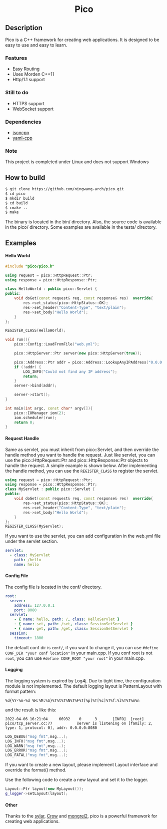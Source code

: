 <h1 align="center">Pico</h1>

## Description

Pico is a C++ framework for creating web applications. It is designed to be easy to use and easy to learn.

### Features

- Easy Routing
- Uses Morden C++11
- Http/1.1 support

### Still to do

- HTTPS support
- WebSocket support

### Dependencies

- [jsoncpp](https://github.com/open-source-parsers/jsoncpp)
- [yaml-cpp](https://github.com/jbeder/yaml-cpp)

### Note

This project is completed under Linux and does not support Windows

## How to build

```bash
$ git clone https://github.com/ningwang-arch/pico.git
$ cd pico
$ mkdir build
$ cd build
$ cmake ..
$ make
```

The binary is located in the bin/ directory.
Also, the source code is available in the pico/ directory.
Some examples are available in the tests/ directory.

## Examples

#### Hello World

```c++
#include "pico/pico.h"

using request = pico::HttpRequest::Ptr;
using response = pico::HttpResponse::Ptr;

class HelloWorld : public pico::Servlet {
public:
    void doGet(const request& req, const response& res)  override{
        res->set_status(pico::HttpStatus::OK);
        res->set_header("Content-Type", "text/plain");
        res->set_body("Hello World");
    }
};

REGISTER_CLASS(HelloWorld);

void run(){
    pico::Config::LoadFromFile("web.yml");

    pico::HttpServer::Ptr server(new pico::HttpServer(true));

    pico::Address::Ptr addr = pico::Address::LookupAnyIPAddress("0.0.0.0:8080");
    if (!addr) {
        LOG_INFO("Could not find any IP address");
        return;
    }
    server->bind(addr);

    server->start();
}

int main(int argc, const char* argv[]){
    pico::IOManager iom(2);
    iom.scheduler(run);
    return 0;
}

```

#### Request Handle

Same as servlet, you must inherit from pico::Servlet, and then override the handle method you want to handle the request.
Just like servlet, you can use the pico::HttpRequest::Ptr and pico::HttpResponse::Ptr objects to handle the request.
A simple example is shown below.
After implementing the handle method, you can use the `REGISTER_CLASS` to register the servlet.

```c++
using request = pico::HttpRequest::Ptr;
using response = pico::HttpResponse::Ptr;
class MyServlet : public pico::Servlet {
public:
    void doGet(const request& req, const response& res)  override{
        res->set_status(pico::HttpStatus::OK);
        res->set_header("Content-Type", "text/plain");
        res->set_body("Hello World");
    }
};
REGISTER_CLASS(MyServlet);
```

If you want to use the servlet, you can add configuration in the web.yml file under the servlet section.

```yml
servlet:
  - class: MyServlet
    path: /hello
    name: hello
```

#### Config File

The config file is located in the conf/ directory.

```yaml
root:
  server:
    address: 127.0.0.1
    port: 8080
  servlet:
    - { name: hello, path: /, class: HelloServlet }
    - { name: set, path: /set, class: SessionSetServlet }
    - { name: get, path: /get, class: SessionGetServlet }
  session:
    timeout: 1800
```

The default conf dir is `conf/`, if you want to change it, you can use `#define CONF_DIR "your conf location"` in your main.cpp.
If you conf root is not `root`, you can use `#define CONF_ROOT "your root"` in your main.cpp.

#### Logging

The logging system is expired by Log4j.
Due to tight time, the configuration module is not implemented.
The default logging layout is PatternLayout with format pattern:

```
%d{%Y-%m-%d %H:%M:%S}%T%t%T%N%T%F%T[%p]%T[%c]%T%f:%l%T%T%m%n
```

and the result is like this:

```
2022-04-06 16:21:04     66932   _0      3       [INFO]  [root]  pico/tcp_server.cc:77           server is listening on [family: 2, type: 1, protocol: 0], addr: 0.0.0.0:8080
```

```c++
LOG_DEBUG("msg fmt",msg...);
LOG_INFO("msg fmt",msg...);
LOG_WARN("msg fmt",msg...);
LOG_ERROR("msg fmt",msg...);
LOG_FATAL("msg fmt",msg...);
```

If you want to create a new layout, please implement Layout interface and override the format() method.

Use the following code to create a new layout and set it to the logger.

```c++
Layout::Ptr layout(new MyLayout());
g_logger->setLayout(layout);
```

#### Other

Thanks to the [sylar](https://github.com/sylar-yin/sylar), [Crow](https://github.com/CrowCpp/Crow) and [mongrel2](https://github.com/mongrel2/mongrel2), pico is a powerful framework for creating web applications.
